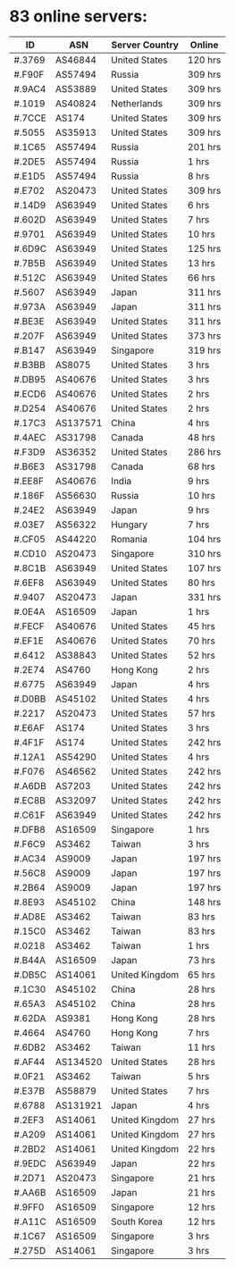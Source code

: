 # 83 online servers:

| ID | ASN | Server Country | Online |
| ------ | ------ | ------ | ------ |
| #.3769 | AS46844 | United States | 120 hrs |
| #.F90F | AS57494 | Russia | 309 hrs |
| #.9AC4 | AS53889 | United States | 309 hrs |
| #.1019 | AS40824 | Netherlands | 309 hrs |
| #.7CCE | AS174 | United States | 309 hrs |
| #.5055 | AS35913 | United States | 309 hrs |
| #.1C65 | AS57494 | Russia | 201 hrs |
| #.2DE5 | AS57494 | Russia | 1 hrs |
| #.E1D5 | AS57494 | Russia | 8 hrs |
| #.E702 | AS20473 | United States | 309 hrs |
| #.14D9 | AS63949 | United States | 6 hrs |
| #.602D | AS63949 | United States | 7 hrs |
| #.9701 | AS63949 | United States | 10 hrs |
| #.6D9C | AS63949 | United States | 125 hrs |
| #.7B5B | AS63949 | United States | 13 hrs |
| #.512C | AS63949 | United States | 66 hrs |
| #.5607 | AS63949 | Japan | 311 hrs |
| #.973A | AS63949 | Japan | 311 hrs |
| #.BE3E | AS63949 | United States | 311 hrs |
| #.207F | AS63949 | United States | 373 hrs |
| #.B147 | AS63949 | Singapore | 319 hrs |
| #.B3BB | AS8075 | United States | 3 hrs |
| #.DB95 | AS40676 | United States | 3 hrs |
| #.ECD6 | AS40676 | United States | 2 hrs |
| #.D254 | AS40676 | United States | 2 hrs |
| #.17C3 | AS137571 | China | 4 hrs |
| #.4AEC | AS31798 | Canada | 48 hrs |
| #.F3D9 | AS36352 | United States | 286 hrs |
| #.B6E3 | AS31798 | Canada | 68 hrs |
| #.EE8F | AS40676 | India | 9 hrs |
| #.186F | AS56630 | Russia | 10 hrs |
| #.24E2 | AS63949 | Japan | 9 hrs |
| #.03E7 | AS56322 | Hungary | 7 hrs |
| #.CF05 | AS44220 | Romania | 104 hrs |
| #.CD10 | AS20473 | Singapore | 310 hrs |
| #.8C1B | AS63949 | United States | 107 hrs |
| #.6EF8 | AS63949 | United States | 80 hrs |
| #.9407 | AS20473 | Japan | 331 hrs |
| #.0E4A | AS16509 | Japan | 1 hrs |
| #.FECF | AS40676 | United States | 45 hrs |
| #.EF1E | AS40676 | United States | 70 hrs |
| #.6412 | AS38843 | United States | 52 hrs |
| #.2E74 | AS4760 | Hong Kong | 2 hrs |
| #.6775 | AS63949 | Japan | 4 hrs |
| #.D0BB | AS45102 | United States | 4 hrs |
| #.2217 | AS20473 | United States | 57 hrs |
| #.E6AF | AS174 | United States | 3 hrs |
| #.4F1F | AS174 | United States | 242 hrs |
| #.12A1 | AS54290 | United States | 4 hrs |
| #.F076 | AS46562 | United States | 242 hrs |
| #.A6DB | AS7203 | United States | 242 hrs |
| #.EC8B | AS32097 | United States | 242 hrs |
| #.C61F | AS63949 | United States | 242 hrs |
| #.DFB8 | AS16509 | Singapore | 1 hrs |
| #.F6C9 | AS3462 | Taiwan | 3 hrs |
| #.AC34 | AS9009 | Japan | 197 hrs |
| #.56C8 | AS9009 | Japan | 197 hrs |
| #.2B64 | AS9009 | Japan | 197 hrs |
| #.8E93 | AS45102 | China | 148 hrs |
| #.AD8E | AS3462 | Taiwan | 83 hrs |
| #.15C0 | AS3462 | Taiwan | 83 hrs |
| #.0218 | AS3462 | Taiwan | 1 hrs |
| #.B44A | AS16509 | Japan | 73 hrs |
| #.DB5C | AS14061 | United Kingdom | 65 hrs |
| #.1C30 | AS45102 | China | 28 hrs |
| #.65A3 | AS45102 | China | 28 hrs |
| #.62DA | AS9381 | Hong Kong | 28 hrs |
| #.4664 | AS4760 | Hong Kong | 7 hrs |
| #.6DB2 | AS3462 | Taiwan | 11 hrs |
| #.AF44 | AS134520 | United States | 28 hrs |
| #.0F21 | AS3462 | Taiwan | 5 hrs |
| #.E37B | AS58879 | United States | 7 hrs |
| #.6788 | AS131921 | Japan | 4 hrs |
| #.2EF3 | AS14061 | United Kingdom | 27 hrs |
| #.A209 | AS14061 | United Kingdom | 27 hrs |
| #.2BD2 | AS14061 | United Kingdom | 22 hrs |
| #.9EDC | AS63949 | Japan | 22 hrs |
| #.2D71 | AS20473 | Singapore | 21 hrs |
| #.AA6B | AS16509 | Japan | 21 hrs |
| #.9FF0 | AS16509 | Singapore | 12 hrs |
| #.A11C | AS16509 | South Korea | 12 hrs |
| #.1C67 | AS16509 | Singapore | 3 hrs |
| #.275D | AS14061 | Singapore | 3 hrs |

